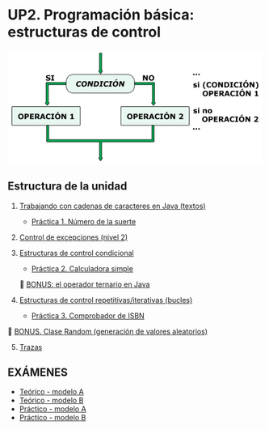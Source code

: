 
# UP2. Programación básica: estructuras de control

![control](comtrol.jpg)

## Estructura de la unidad
1.  [Trabajando con cadenas de caracteres en Java (textos)](https://pbendom3.github.io/prog-1cfgs-daw/ups/UP2/2_1_cadenas/index.html)

      - [Práctica 1. Número de la suerte](Práctica1_Número_de_la_suerte.pdf)
     
2.  [Control de excepciones (nivel 2)](https://pbendom3.github.io/prog-1cfgs-daw/ups/UP2/2_2_excepciones/index.html)
3.  [Estructuras de control condicional](https://pbendom3.github.io/prog-1cfgs-daw/ups/UP2/2_3_condicionales/index.html)

      - [Práctica 2. Calculadora simple](Práctica_2_Calculadora.pdf)

      :gift: [BONUS: el operador ternario en Java](https://pbendom3.github.io/prog-1cfgs-daw/ups/UP2/2_4_ternario/index.html)

4.  [Estructuras de control repetitivas/iterativas (bucles)](https://pbendom3.github.io/prog-1cfgs-daw/ups/UP2/2_5_bucles/index.html)

      - [Práctica 3. Comprobador de ISBN](Práctica_3_Comprobador_ISBN.pdf)
   
:gift: [BONUS. Clase Random (generación de valores aleatorios)](https://pbendom3.github.io/prog-1cfgs-daw/ups/UP2/2_6_random/index.html)
   
5.  [Trazas](https://pbendom3.github.io/prog-1cfgs-daw/ups/UP2/2_7_trazas/index.html)
   
## EXÁMENES
- [Teórico - modelo A](1_EXAMEN_TEÓRICO_UD2_DAM.pdf)
- [Teórico - modelo B](2_EXAMEN_TEÓRICO_UD2_DAW.pdf)
- [Práctico - modelo A](3_EXAMEN_PRÁCTICO_UD2_A.pdf)
- [Práctico - modelo B](4_EXAMEN_PRÁCTICO_UD2_B.pdf)
